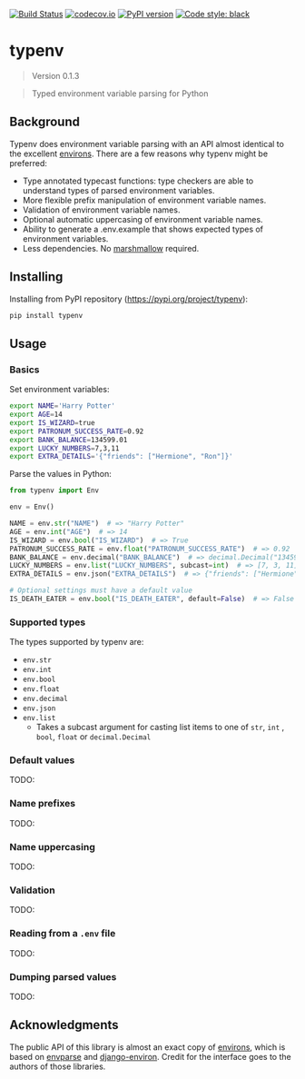 [![Build Status](https://travis-ci.com/hukkinj1/typenv.svg?branch=master)](https://travis-ci.com/hukkinj1/typenv)
[![codecov.io](https://codecov.io/gh/hukkinj1/typenv/branch/master/graph/badge.svg)](https://codecov.io/gh/hukkinj1/typenv)
[![PyPI version](https://badge.fury.io/py/typenv.svg)](https://badge.fury.io/py/typenv)
[![Code style: black](https://img.shields.io/badge/code%20style-black-000000.svg)](https://github.com/psf/black)
# typenv

<!--- Don't edit the version line below manually. Let bump2version do it for you. -->
> Version 0.1.3

> Typed environment variable parsing for Python

## Background
Typenv does environment variable parsing with an API almost identical to the excellent [environs](https://github.com/sloria/environs). There are a few reasons why typenv might be preferred:
- Type annotated typecast functions: type checkers are able to understand types of parsed environment variables.
- More flexible prefix manipulation of environment variable names.
- Validation of environment variable names.
- Optional automatic uppercasing of environment variable names.
- Ability to generate a .env.example that shows expected types of environment variables.
- Less dependencies. No [marshmallow](https://github.com/marshmallow-code/marshmallow) required.

## Installing
Installing from PyPI repository (https://pypi.org/project/typenv):
```bash
pip install typenv
```

## Usage

### Basics
Set environment variables:
```bash
export NAME='Harry Potter'
export AGE=14
export IS_WIZARD=true
export PATRONUM_SUCCESS_RATE=0.92
export BANK_BALANCE=134599.01
export LUCKY_NUMBERS=7,3,11
export EXTRA_DETAILS='{"friends": ["Hermione", "Ron"]}'
```

Parse the values in Python:
```python
from typenv import Env

env = Env()

NAME = env.str("NAME")  # => "Harry Potter"
AGE = env.int("AGE")  # => 14
IS_WIZARD = env.bool("IS_WIZARD")  # => True
PATRONUM_SUCCESS_RATE = env.float("PATRONUM_SUCCESS_RATE")  # => 0.92
BANK_BALANCE = env.decimal("BANK_BALANCE")  # => decimal.Decimal("134599.01")
LUCKY_NUMBERS = env.list("LUCKY_NUMBERS", subcast=int)  # => [7, 3, 11]
EXTRA_DETAILS = env.json("EXTRA_DETAILS")  # => {"friends": ["Hermione", "Ron"]}

# Optional settings must have a default value
IS_DEATH_EATER = env.bool("IS_DEATH_EATER", default=False)  # => False
```

### Supported types
The types supported by typenv are:
* `env.str`
* `env.int`
* `env.bool`
* `env.float`
* `env.decimal`
* `env.json`
* `env.list`
    * Takes a subcast argument for casting list items to one of `str`, `int` , `bool`, `float` or `decimal.Decimal`

### Default values
TODO:

### Name prefixes
TODO:

### Name uppercasing
TODO:

### Validation
TODO:

### Reading from a `.env` file
TODO:

### Dumping parsed values
TODO:

## Acknowledgments
The public API of this library is almost an exact copy of [environs](https://github.com/sloria/environs), which is based on [envparse](https://github.com/rconradharris/envparse) and [django-environ](https://github.com/joke2k/django-environ). Credit for the interface goes to the authors of those libraries.
